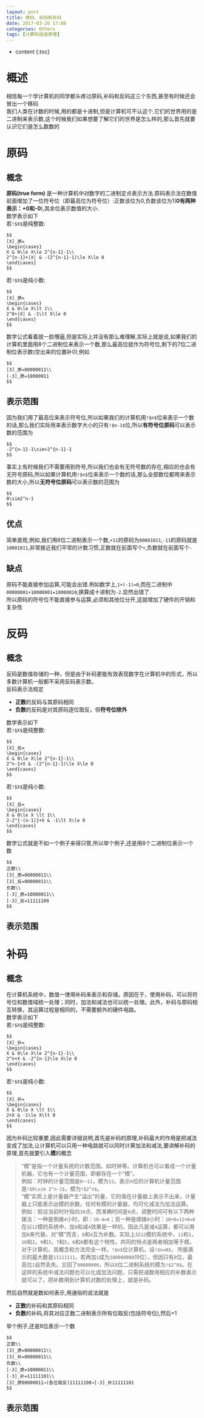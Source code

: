 ```yaml
---
layout: post
title: 原码、反码和补码
date: 2017-03-26 17:08
categories: Others
tags: [计算机组成原理]
---
```


* content
{:toc}

# 概述
相信每一个学计算机的同学都头疼过原码,补码和反码这三个东西,甚至有时候还会冒出一个移码  
我们人类在计数的时候,用的都是十进制,但是计算机可不认这个,它们的世界用的是二进制来表示数,这个时候我们如果想要了解它们的世界是怎么样的,那么首先就要认识它们是怎么数数的

# 原码
## 概念
**原码(true form)** 是一种计算机中对数字的二进制定点表示方法.原码表示法在数值前面增加了一位符号位（即最高位为符号位）:正数该位为0,负数该位为1(**0有两种表示：+0和-0**),其余位表示数值的大小.  
数学表示如下  
若`!$X$`是纯整数:  
```mathjax!
$$
[X]_原=
\begin{cases}
X & 0\le X\le 2^{n-1}-1\\
2^{n-1}+|X| & -(2^{n-1}-1)\le X\le 0
\end{cases}
$$  
```
若`!$X$`是纯小数:
```mathjax!
$$
[X]_原=
\begin{cases}
X & 0\le X\lt 1\\
2^0+|X| & -1\lt X\le 0
\end{cases}
$$
```
数学公式看着就一脸懵逼,但是实际上并没有那么难理解,实际上就是说,如果我们的计算机里面用8个二进制位来表示一个数,那么最高位就作为符号位,剩下的7位二进制位表示数(空出来的位置补0),例如
```mathjax!
$$
[3]_原=00000011\\
[-3]_原=10000011
$$
```

## 表示范围
因为我们用了最高位来表示符号位,所以如果我们的计算机用`!$n$`位来表示一个数的话,那么我们实际用来表示数字大小的只有`!$n-1$`位,所以**有符号位原码**可以表示数的范围为
```mathjax!
$$
-2^{n-1}-1\sim+2^{n-1}-1
$$
```
事实上有时候我们不需要用到符号,所以我们也会有无符号数的存在,相应的也会有无符号原码,所以如果计算机用`!$n$`位来表示一个数的话,那么全部数位都用来表示数的大小,所以**无符号位原码**可以表示数的范围为  
```mathjax!
$$
0\sim2^n-1
$$
```
## 优点
简单直观,例如,我们用8位二进制表示一个数,`+11`的原码为`00001011`,`-11`的原码就是`10001011`,非常接近我们平常的计数习惯,正数就在前面写个`+`,负数就在前面写个`-`

## 缺点
原码不能直接参加运算,可能会出错.例如数学上,`1+(-1)=0`,而在二进制中
`00000001+10000001=10000010`,换算成十进制为`-2`.显然出错了.  
所以原码的符号位不能直接参与运算,必须和其他位分开,这就增加了硬件的开销和复杂性

# 反码
## 概念
反码是数值存储的一种，但是由于补码更能有效表现数字在计算机中的形式，所以多数计算机一般都不采用反码表示数。  
反码表示法规定
- **正数**的反码与其原码相同
- **负数**的反码是对其原码逐位取反，但**符号位除外**

数学表示如下  
若`!$X$`是纯整数:  
```mathjax!
$$
[X]_反=
\begin{cases}
X & 0\le X\le 2^{n-1}-1\\
2^n-1+X & -(2^{n-1}-1)\le X\le 0
\end{cases}
$$
```
若`!$X$`是纯小数:
```mathjax!
$$
[X]_反=
\begin{cases}
X & 0\le X \lt 1\\
2-2^{-(n-1)}+X & -1\lt X\le 0
\end{cases}
$$
```
数学公式就是不如一个例子来得只管,所以举个例子,还是用8个二进制位表示一个数
```mathjax!
$$
正数\\
[3]_原=00000011\\
[3]_反=00000011\\
负数\\
[-3]_原=10000011\\
[-3]_反=11111100
$$
```
## 表示范围

# 补码
## 概念
在计算机系统中，数值一律用补码来表示和存储。原因在于，使用补码，可以将符号位和数值域统一处理；同时，加法和减法也可以统一处理。此外，补码与原码相互转换，其运算过程是相同的，不需要额外的硬件电路。  
数学表示如下  
若`!$X$`是纯整数:
```mathjax!
$$
[X]_补=
\begin{cases}
X & 0\le X\le 2^{n-1}-1\\
2^n+X & -2^{n-1}\le X\le 0
\end{cases}
$$
```
若`!$X$`是纯小数:
```mathjax!
$$
[X]_补=
\begin{cases}
X & 0\le X \lt 1\\
2+X & -1\le X\lt 0
\end{cases}
$$
```
因为补码比较重要,因此需要详细说明,首先是补码的原理,补码最大的作用是把减法变成了加法,让计算机可以只用一种电路就可以同时计算加法和减法,要讲解补码的原理,首先就要引入**模**的概念  
>“模”是指一个计量系统的计数范围。如时钟等。计算机也可以看成一个计量机器，它也有一个计量范围，即都存在一个“模”。  
>例如：时钟的计量范围是`0～11`，模为`12`。表示n位的计算机计量范围是`!$0\sim 2^n-1$`，模为`!$2^n$`。  
“模”实质上是计量器产生“溢出”的量，它的值在计量器上表示不出来，计量器上只能表示出模的余数。任何有模的计量器，均可化减法为加法运算。  
例如：假设当前时针指向`10`点，而准确时间是`6`点，调整时间可有以下两种拨法：一种是倒拨`4`小时，即：`10-4=6`；另一种是顺拨`8`小时：`10+8=12+6=6`
在以`12`模的系统中，加`8`和减`4`效果是一样的，因此凡是减`4`运算，都可以用加`8`来代替。对“模”而言，`8`和`4`互为补数。实际上以`12`模的系统中，`11`和`1`，`10`和`2`，`9`和`3`，`7`和`5`，`6`和`6`都有这个特性。共同的特点是两者相加等于模。  
对于计算机，其概念和方法完全一样。`!$n$`位计算机，设`!$n=8$`， 所能表示的最大数是`11111111`，若再加`1`成为`100000000`(9位），但因只有`8`位，最高位`1`自然丢失。又回了`00000000`，所以`8`位二进制系统的模为`!$2^8$`。在这样的系统中减法问题也可以化成加法问题，只需把减数用相应的补数表示就可以了。把补数用到计算机对数的处理上，就是补码。

然后自然就是数如何表示,用通俗的说法就是
- **正数**的补码和其原码相同
- **负数**的补码,将其对应正数二进制表示所有位取反(包括符号位),然后+1

举个例子,还是8位表示一个数
```mathjax!
$$
正数\\
[3]_原=00000011\\
[3]_补=00000011\\
负数\\
[-3]_原=10000011\\
[-3]_补=11111101\\
[3]_原00000011→(各位取反)11111100→[-3]_补11111101
$$
```
## 表示范围
